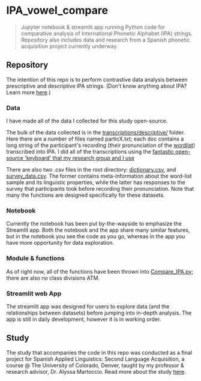 # IPA_vowel_compare
> Jupyter notebook & streamlit app running Python code for comparative analysis of International Phonetic Alphabet (IPA) strings. Repository also includes data and research from a Spanish phonetic acquisition project currently underway.

## Repository

The intention of this repo is to perform contrastive data analysis between prescriptive and descriptive IPA strings. (Don't know anything about IPA? Learn more [here](README_ext/IPA.md).) 

### Data

I have made all of the data I collected for this study open-source. 

The bulk of the data collected is in the [transcriptions/descriptive/](/transcriptions/descriptive/) folder. Here there are a number of files named particX.txt; each doc contains a long string of the participant's recording (their pronunciation of the [wordlist](wordlist.txt)) transcribed into IPA. I did all of the transcriptions using the [fantastic open-source 'keyboard' that my research group and I use](https://ipa.typeit.org/full/)

There are also two .csv files in the root directory: [dictionary.csv](dictionary.csv), and [survey_data.csv](survey_data.csv). The former contains meta-information about the word-list sample and its linguistic properties, while the latter has responses to the survey that participants took before recording their pronunciation. Note that many the functions are designed specifically for these datasets.

### Notebook

Currently the notebook has been put by-the-wayside to emphasize the Streamlit app. Both the notebook and the app share many similar features, but in the notebook you see the code as you go, whereas in the app you have more opportunity for data exploration.

### Module & functions

As of right now, all of the functions have been thrown into [Compare_IPA.py](Compare_IPA.py); there are also no class divisions ATM.

### Streamlit web App

The streamlit app was designed for users to explore data (and the relationships between datasets) before jumping into in-depth analysis. The app is still in daily development, however it is in working order.

## Study

The study that accompanies the code in this repo was conducted as a final project for Spanish Applied Linguistics: Second Language Acquisition, a course @ The University of Colorado, Denver, taught by my professor & research advisor, Dr. Alyssa Martoccio. Read more about the study [here](README_ext/study.md).



